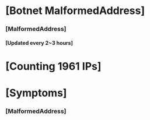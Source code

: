# [Botnet MalformedAddress]
### [MalformedAddress]
#### [Updated every 2~3 hours]

# [Counting 1961 IPs]

# [Symptoms] 
###   [MalformedAddress]
